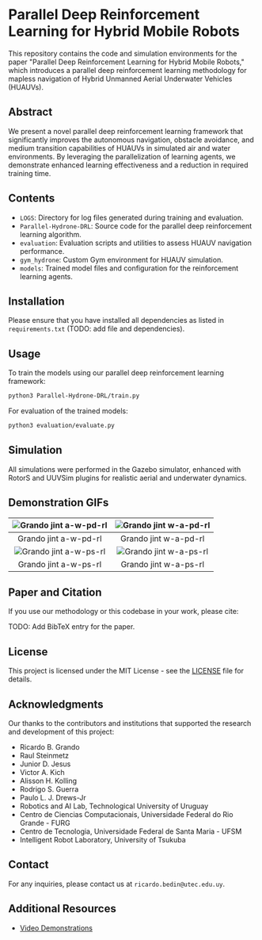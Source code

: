 # Parallel Deep Reinforcement Learning for Hybrid Mobile Robots

This repository contains the code and simulation environments for the paper "Parallel Deep Reinforcement Learning for Hybrid Mobile Robots," which introduces a parallel deep reinforcement learning methodology for mapless navigation of Hybrid Unmanned Aerial Underwater Vehicles (HUAUVs).

## Abstract

We present a novel parallel deep reinforcement learning framework that significantly improves the autonomous navigation, obstacle avoidance, and medium transition capabilities of HUAUVs in simulated air and water environments. By leveraging the parallelization of learning agents, we demonstrate enhanced learning effectiveness and a reduction in required training time.

## Contents

- `LOGS`: Directory for log files generated during training and evaluation.
- `Parallel-Hydrone-DRL`: Source code for the parallel deep reinforcement learning algorithm.
- `evaluation`: Evaluation scripts and utilities to assess HUAUV navigation performance.
- `gym_hydrone`: Custom Gym environment for HUAUV simulation.
- `models`: Trained model files and configuration for the reinforcement learning agents.

## Installation

Please ensure that you have installed all dependencies as listed in `requirements.txt` (TODO: add file and dependencies).

## Usage

To train the models using our parallel deep reinforcement learning framework:
```bash
python3 Parallel-Hydrone-DRL/train.py
```
For evaluation of the trained models:
```bash
python3 evaluation/evaluate.py
```
## Simulation

All simulations were performed in the Gazebo simulator, enhanced with RotorS and UUVSim plugins for realistic aerial and underwater dynamics.

## Demonstration GIFs

| ![Grando jint a-w-pd-rl](media/grando_jint_a-w-pd-rl.gif) | ![Grando jint w-a-pd-rl](media/grando_jint_w-a-pd-rl.gif) |
|:----------------------------------------------------------:|:----------------------------------------------------------:|
|    Grando jint a-w-pd-rl                                    |    Grando jint w-a-pd-rl                                    |
| ![Grando jint a-w-ps-rl](media/grando_jint_a-w-ps-rl.gif)  | ![Grando jint w-a-ps-rl](media/grando_jint_w-a-ps-rl.gif)  |
|    Grando jint a-w-ps-rl                                    |    Grando jint w-a-ps-rl                                    |

## Paper and Citation

If you use our methodology or this codebase in your work, please cite:

TODO: Add BibTeX entry for the paper.

## License

This project is licensed under the MIT License - see the [LICENSE](LICENSE) file for details.

## Acknowledgments

Our thanks to the contributors and institutions that supported the research and development of this project:

- Ricardo B. Grando
- Raul Steinmetz
- Junior D. Jesus
- Victor A. Kich
- Alisson H. Kolling
- Rodrigo S. Guerra
- Paulo L. J. Drews-Jr
- Robotics and AI Lab, Technological University of Uruguay
- Centro de Ciencias Computacionais, Universidade Federal do Rio Grande - FURG
- Centro de Tecnologia, Universidade Federal de Santa Maria - UFSM
- Intelligent Robot Laboratory, University of Tsukuba

## Contact

For any inquiries, please contact us at `ricardo.bedin@utec.edu.uy`.

## Additional Resources

- [Video Demonstrations](https://youtu.be/mI5DAcXI988)
